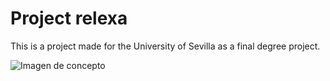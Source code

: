 # Project relexa
This is a project made for the University of Sevilla as a final degree project.

![Imagen de concepto](Previsualización.png)
